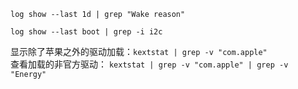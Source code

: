 `log show --last 1d | grep "Wake reason"`

`log show --last boot | grep -i i2c`


显示除了苹果之外的驱动加载：`kextstat | grep -v "com.apple"`  
查看加载的非官方驱动： `kextstat | grep -v "com.apple" | grep -v "Energy"`    
